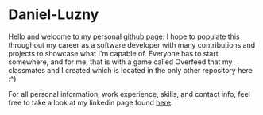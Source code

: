 # Daniel-Luzny

 Hello and welcome to my personal github page. I hope to populate this throughout my career as a software developer with many contributions and projects to showcase what I'm capable of. Everyone has to start somewhere, and for me, that is with a game called Overfeed that my classmates and I created which is located in the only other repository here :^)

For all personal information, work experience, skills, and contact info, feel free to take a look at my linkedin page found [here](https://www.linkedin.com/in/daniel-luzny-3a077a220/).
